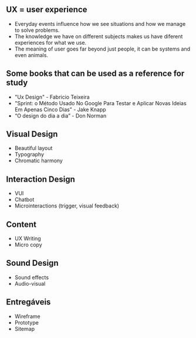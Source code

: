 ## UX = user experience
- Everyday events influence how we see situations and how we manage to solve problems.
- The knowledge we have on different subjects makes us have diferent experiences for what we use.
- The meaning of user goes far beyond just people, it can be systems and even animals.

## Some books that can be used as a reference for study
- "Ux Design" - Fabricio Teixeira
- "Sprint: o Método Usado No Google Para Testar e Aplicar Novas Ideias Em Apenas Cinco Dias" - Jake Knapp
- “O design do dia a dia” - Don Norman

## Visual Design
- Beautiful layout
- Typography
- Chromatic harmony

## Interaction Design
- VUI
- Chatbot
- Microinteractions (trigger, visual feedback)

## Content
- UX Writing
- Micro copy

## Sound Design
- Sound effects
- Audio-visual

## Entregáveis
- Wireframe
- Prototype
- Sitemap
